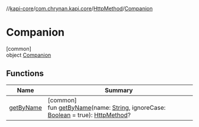 //[kapi-core](../../../../index.md)/[com.chrynan.kapi.core](../../index.md)/[HttpMethod](../index.md)/[Companion](index.md)

# Companion

[common]\
object [Companion](index.md)

## Functions

| Name | Summary |
|---|---|
| [getByName](get-by-name.md) | [common]<br>fun [getByName](get-by-name.md)(name: [String](https://kotlinlang.org/api/latest/jvm/stdlib/kotlin/-string/index.html), ignoreCase: [Boolean](https://kotlinlang.org/api/latest/jvm/stdlib/kotlin/-boolean/index.html) = true): [HttpMethod](../index.md)? |
